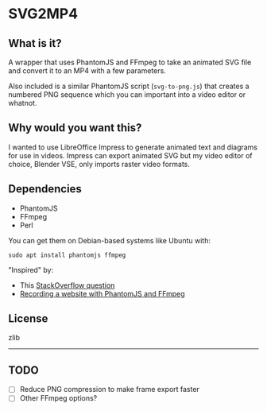 # SVG2MP4

## What is it?

A wrapper that uses PhantomJS and FFmpeg to take an animated SVG file and convert it to an MP4 with a few parameters.

Also included is a similar PhantomJS script (`svg-to-png.js`) that creates a numbered PNG sequence which you can important into a video editor or whatnot.

## Why would you want this?

I wanted to use LibreOffice Impress to generate animated text and diagrams for use in videos. Impress can export animated SVG but my video editor of choice, Blender VSE, only imports raster video formats.

## Dependencies

* PhantomJS
* FFmpeg
* Perl

You can get them on Debian-based systems like Ubuntu with:
```
sudo apt install phantomjs ffmpeg
```

"Inspired" by:
* This [StackOverflow question](https://stackoverflow.com/questions/19759138/error-using-ffmpeg-image2pipe-with-phantomjs-to-render-video-from-webpage-screen)
* [Recording a website with PhantomJS and FFmpeg](https://mindthecode.com/recording-a-website-with-phantomjs-and-ffmpeg/)

## License
zlib
___
## TODO

* [ ] Reduce PNG compression to make frame export faster
* [ ] Other FFmpeg options?
